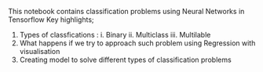 This notebook contains classification problems using Neural Networks in Tensorflow
Key highlights;
1. Types of classfications : i. Binary ii. Multiclass iii. Multilable
2. What happens if we try to approach such problem using Regression with visualisation
3. Creating model to solve different types of classification problems

